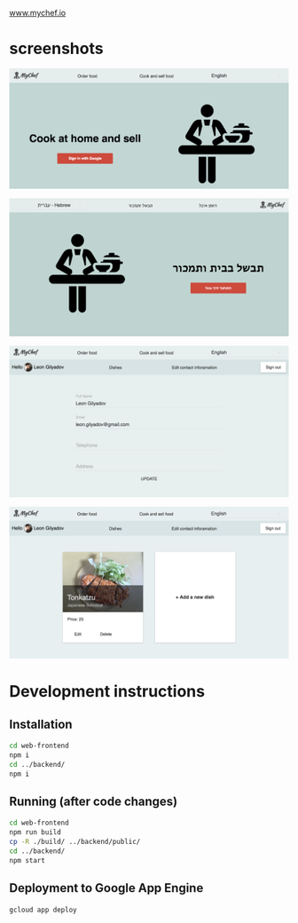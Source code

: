 www.mychef.io

# screenshots

![screenshot](screenshots/1.png)

![screenshot hebrew interface](screenshots/2.png)

![screenshot 3](screenshots/3.png)

![screenshot 4](screenshots/5.png)


# Development instructions
## Installation
```bash
cd web-frontend
npm i
cd ../backend/
npm i
```

## Running (after code changes)
```bash
cd web-frontend
npm run build
cp -R ./build/ ../backend/public/
cd ../backend/
npm start
```

## Deployment to Google App Engine
```bash
gcloud app deploy
```

